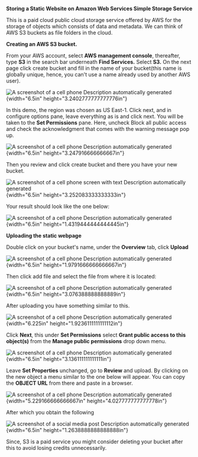 **Storing a Static Website on Amazon Web Services Simple Storage
Service**

This is a paid cloud public cloud storage service offered by AWS for the
storage of objects which consists of data and metadata. We can think of
AWS S3 buckets as file folders in the cloud.

**Creating an AWS S3 bucket.**

From your AWS account, select **AWS management console**, thereafter,
type **S3** in the search bar underneath **Find Services.** Select
**S3.** On the next page click create bucket and fill in the name of
your bucket(this name is globally unique, hence, you can't use a name
already used by another AWS user).

![A screenshot of a cell phone Description automatically
generated](media/ademo1.PNG){width="6.5in"
height="3.2402777777777776in"}

In this demo, the region was chosen as US East-1. Click next, and in
configure options pane, leave everything as is and click next. You will
be taken to the **Set Permissions** pane. Here, uncheck Block all public
access and check the acknowledgment that comes with the warning message
pop up.

![A screenshot of a cell phone Description automatically
generated](media/image2.png){width="6.5in" height="3.247916666666667in"}

Then you review and click create bucket and there you have your new
bucket.

![A screenshot of a cell phone screen with text Description
automatically generated](media/image3.PNG){width="6.5in"
height="3.252083333333333in"}

Your result should look like the one below:

![A screenshot of a cell phone Description automatically
generated](media/image4.PNG){width="6.5in"
height="1.4319444444444445in"}

**Uploading the static webpage**

Double click on your bucket's name, under the **Overview** tab, click
**Upload**

![A screenshot of a cell phone Description automatically
generated](media/image5.png){width="6.5in"
height="1.9791666666666667in"}

Then click add file and select the file from where it is located:

![A screenshot of a cell phone Description automatically
generated](media/image6.PNG){width="6.5in" height="3.076388888888889in"}

After uploading you have something similar to this.

![A screenshot of a cell phone Description automatically
generated](media/image7.png){width="6.225in"
height="1.9236111111111112in"}

Click **Next**, this under **Set Permissions** select **Grant public
access to this object(s)** from the **Manage public permissions** drop
down menu.

![A screenshot of a cell phone Description automatically
generated](media/image8.PNG){width="6.5in" height="3.136111111111111in"}

Leave **Set Properties** unchanged, go to **Review** and upload. By
clicking on the new object a menu similar to the one below will appear.
You can copy the **OBJECT URL** from there and paste in a browser.

![A screenshot of a cell phone Description automatically
generated](media/image9.PNG){width="5.229166666666667in"
height="4.027777777777778in"}

After which you obtain the following

![A screenshot of a social media post Description automatically
generated](media/image10.png){width="6.5in"
height="1.2638888888888888in"}

Since, S3 is a paid service you might consider deleting your bucket
after this to avoid losing credits unnecessarily.
